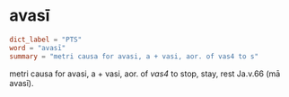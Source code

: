 # avasī

``` toml
dict_label = "PTS"
word = "avasī"
summary = "metri causa for avasi, a + vasi, aor. of vas4 to s"
```

metri causa for avasi, a \+ vasi, aor. of *vas4* to stop, stay, rest Ja.v.66 (mā avasī).

